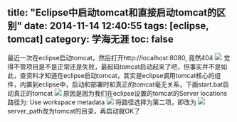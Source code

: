 title: "Eclipse中启动tomcat和直接启动tomcat的区别"
date: 2014-11-14 12:40:55
tags: [eclipse, tomcat]
category: 学海无涯
toc: false
---
最近一次在eclipse启动tomcat，然后打开http://localhost:8080, 竟然404
<img src="http://7xiwo7.com1.z0.glb.clouddn.com/tomcat20150505143457.png"/>
觉得不管项目是不是正常还是失败，最起码tomcat启动起来了吧，但事实并不是如此，查资料才知道在eclipse启动tomcat，其实是eclipse调用tomcat核心的组件，内置到eclipse中，启动和部署时和真正的tomcat毫无关系，下面start.bat启动真正的tomcat
<img src="http://7xiwo7.com1.z0.glb.clouddn.com/tomcat20150505143607.png"/>
原因是因为我们在eclipse设置的tomcat的Server locations路径为: Use workspace metadata
<img src="http://7xiwo7.com1.z0.glb.clouddn.com/tomcat20150505143542.png"/>
将路径选择为第二项，即改为
<img src="http://7xiwo7.com1.z0.glb.clouddn.com/tomcat20150505144451.png"/>
server_path改为tomcat的目录，再启动就OK了




